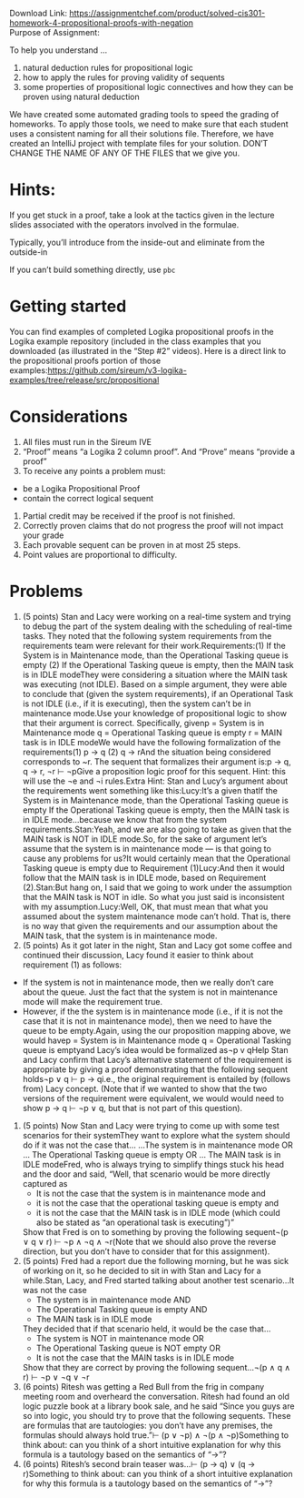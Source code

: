 Download Link: https://assignmentchef.com/product/solved-cis301-homework-4-propositional-proofs-with-negation
<br>
Purpose of Assignment:

To help you understand …

<ol>

 <li>natural deduction rules for propositional logic</li>

 <li>how to apply the rules for proving validity of sequents</li>

 <li>some properties of propositional logic connectives and how they can be proven using natural deduction</li>

</ol>

We have created some automated grading tools to speed the grading of homeworks. To apply those tools, we need to make sure that each student uses a consistent naming for all their solutions file. Therefore, we have created an IntelliJ project with template files for your solution. DON’T CHANGE THE NAME OF ANY OF THE FILES that we give you.

<h1 id="hints">Hints:</h1>

If you get stuck in a proof, take a look at the tactics given in the lecture slides associated with the operators involved in the formulae.

Typically, you’ll introduce from the inside-out and eliminate from the outside-in

If you can’t build something directly, use <code>pbc</code>

<h1 id="gettingstarted">Getting started</h1>

You can find examples of completed Logika propositional proofs in the Logika example repository (included in the class examples that you downloaded (as illustrated in the “Step #2” videos). Here is a direct link to the propositional proofs portion of those examples:https://github.com/sireum/v3-logika-examples/tree/release/src/propositional

<h1 id="considerations">Considerations</h1>

<ol>

 <li>All files must run in the Sireum IVE</li>

 <li>“Proof” means “a Logika 2 column proof”. And “Prove” means “provide a proof”</li>

 <li>To receive any points a problem must:</li>

</ol>

<ul>

 <li>be a Logika Propositional Proof</li>

 <li>contain the correct logical sequent</li>

</ul>

<ol>

 <li>Partial credit may be received if the proof is not finished.</li>

 <li>Correctly proven claims that do not progress the proof will not impact your grade</li>

 <li>Each provable sequent can be proven in at most 25 steps.</li>

 <li>Point values are proportional to difficulty.</li>

</ol>

<h1 id="problems">Problems</h1>

<ol>

 <li>(5 points) Stan and Lacy were working on a real-time system and trying to debug the part of the system dealing with the scheduling of real-time tasks. They noted that the following system requirements from the requirements team were relevant for their work.Requirements:(1) If the System is in Maintenance mode, than the Operational Tasking queue is empty (2) If the Operational Tasking queue is empty, then the MAIN task is in IDLE modeThey were considering a situation where the MAIN task was executing (not IDLE). Based on a simple argument, they were able to conclude that (given the system requirements), if an Operational Task is not IDLE (i.e., if it is executing), then the system can’t be in maintenance mode.Use your knowledge of propositional logic to show that their argument is correct. Specifically, givenp = System is in Maintenance mode q = Operational Tasking queue is empty r = MAIN task is in IDLE modeWe would have the following formalization of the requirements(1) p -&gt; q (2) q -&gt; rAnd the situation being considered corresponds to ~r. The sequent that formalizes their argument is:p → q, q → r, ¬r ⊢ ¬pGive a proposition logic proof for this sequent. Hint: this will use the ¬e and ¬i rules.Extra Hint: Stan and Lucy’s argument about the requirements went something like this:Lucy:It’s a given thatIf the System is in Maintenance mode, than the Operational Tasking queue is empty If the Operational Tasking queue is empty, then the MAIN task is in IDLE mode…because we know that from the system requirements.Stan:Yeah, and we are also going to take as given that the MAIN task is NOT in IDLE mode.So, for the sake of argument let’s assume that the system is in maintenance mode — is that going to cause any problems for us?It would certainly mean that the Operational Tasking queue is empty due to Requirement (1)Lucy:And then it would follow that the MAIN task is in IDLE mode, based on Requirement (2).Stan:But hang on, I said that we going to work under the assumption that the MAIN task is NOT in idle. So what you just said is inconsistent with my assumption.Lucy:Well, OK, that must mean that what you assumed about the system maintenance mode can’t hold. That is, there is no way that given the requirements and our assumption about the MAIN task, that the system is in maintenance mode.</li>

 <li>(5 points) As it got later in the night, Stan and Lacy got some coffee and continued their discussion, Lacy found it easier to think about requirement (1) as follows:</li>

</ol>

<ul>

 <li>If the system is not in maintenance mode, then we really don’t care about the queue. Just the fact that the system is not in maintenance mode will make the requirement true.</li>

 <li>However, if the the system is in maintenance mode (i.e., if it is not the case that it is not in maintenance mode), then we need to have the queue to be empty.Again, using the our proposition mapping above, we would havep = System is in Maintenance mode q = Operational Tasking queue is emptyand Lacy’s idea would be formalized as¬p v qHelp Stan and Lacy confirm that Lacy’s alternative statement of the requirement is appropriate by giving a proof demonstrating that the following sequent holds¬p ∨ q ⊢ p → qi.e., the original requirement is entailed by (follows from) Lacy concept. (Note that if we wanted to show that the two versions of the requirement were equivalent, we would would need to show p → q ⊢ ¬p ∨ q, but that is not part of this question).</li>

</ul>

<ol>

 <li>(5 points) Now Stan and Lacy were trying to come up with some test scenarios for their systemThey want to explore what the system should do if it was not the case that… …The system is in maintenance mode OR … The Operational Tasking queue is empty OR … The MAIN task is in IDLE modeFred, who is always trying to simplify things stuck his head and the door and said, “Well, that scenario would be more directly captured as

  <ul>

   <li>It is not the case that the system is in maintenance mode and</li>

   <li>it is not the case that the operational tasking queue is empty and</li>

   <li>it is not the case that the MAIN task is in IDLE mode (which could also be stated as “an operational task is executing”)”</li>

  </ul>Show that Fred is on to something by proving the following sequent¬(p ∨ q ∨ r) ⊢ ¬p ∧ ¬q ∧ ¬r(Note that we should also prove the reverse direction, but you don’t have to consider that for this assignment).</li>

 <li>(5 points) Fred had a report due the following morning, but he was sick of working on it, so he decided to sit in with Stan and Lacy for a while.Stan, Lacy, and Fred started talking about another test scenario…It was not the case

  <ul>

   <li>The system is in maintenance mode AND</li>

   <li>The Operational Tasking queue is empty AND</li>

   <li>The MAIN task is in IDLE mode</li>

  </ul>They decided that if that scenario held, it would be the case that…

  <ul>

   <li>The system is NOT in maintenance mode OR</li>

   <li>The Operational Tasking queue is NOT empty OR</li>

   <li>It is not the case that the MAIN tasks is in IDLE mode</li>

  </ul>Show that they are correct by proving the following sequent…¬(p ∧ q ∧ r) ⊢ ¬p ∨ ¬q ∨ ¬r</li>

 <li>(6 points) Ritesh was getting a Red Bull from the frig in company meeting room and overheard the conversation. Ritesh had found an old logic puzzle book at a library book sale, and he said “Since you guys are so into logic, you should try to prove that the following sequents. These are formulas that are tautologies: you don’t have any premises, the formulas should always hold true.”⊢ (p ∨ ¬p) ∧ ¬(p ∧ ¬p)Something to think about: can you think of a short intuitive explanation for why this formula is a tautology based on the semantics of “-&gt;”?</li>

 <li>(6 points) Ritesh’s second brain teaser was…⊢ (p → q) ∨ (q → r)Something to think about: can you think of a short intuitive explanation for why this formula is a tautology based on the semantics of “-&gt;”?</li>

</ol>